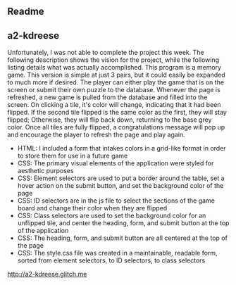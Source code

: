 Readme
---

## a2-kdreese
Unfortunately, I was not able to complete the project this week. The following description shows the vision for the project, while the following listing details what was actually accomplished.
This program is a memory game. This version is simple at just 3 pairs, but it could easily be expanded to much more if desired.
The player can either play the game that is on the screen or submit their own puzzle to the database.
Whenever the page is refreshed, a new game is pulled from the database and filled into the screen.
On clicking a tile, it's color will change, indicating that it had been flipped.
If the second tile flipped is the same color as the first, they will stay flipped; Otherwise, they will flip back down, returning to the base grey color.
Once all tiles are fully flipped, a congratulations message will pop up and encourage the player to refresh the page and play again.

- HTML: I included a form that intakes colors in a grid-like format in order to store them for use in a future game
- CSS: The primary visual elements of the application were styled for aesthetic purposes
- CSS: Element selectors are used to put a border around the table, set a hover action on the submit button, and set the background color of the page
- CSS: ID selectors are in the js file to select the sections of the game board and change their color when they are flipped
- CSS: Class selectors are used to set the background color for an unflipped tile, and center the heading, form, and submit button at the top of the application
- CSS: The heading, form, and submit button are all centered at the top of the page
- CSS: The style.css file was created in a maintainable, readable form, sorted from element selectors, to ID selectors, to class selectors

http://a2-kdreese.glitch.me
